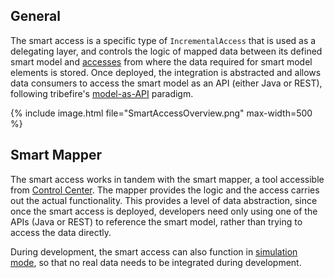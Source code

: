 
## General
The smart access is a specific type of `IncrementalAccess` that is used as a delegating layer, and controls the logic of mapped data between its defined smart model and <a href="#" data-toggle="tooltip" data-original-title="{{site.data.glossary.access}}">accesses</a> from where the data required for smart model elements is stored. Once deployed, the integration is abstracted and allows data consumers to access the smart model as an API (either Java or REST), following tribefire's <a href="#" data-toggle="tooltip" data-original-title="{{site.data.glossary.model_as_API}}">model-as-API</a> paradigm.

{% include image.html file="SmartAccessOverview.png" max-width=500 %}

## Smart Mapper
The smart access works in tandem with the smart mapper, a tool accessible from <a href="#" data-toggle="tooltip" data-original-title="{{site.data.glossary.control_center}}">Control Center</a>. The mapper provides the logic and the access carries out the actual functionality. This provides a level of data abstraction, since once the smart access is deployed, developers need only using one of the APIs (Java or REST) to reference the smart model, rather than trying to access the data directly.

During development, the smart access can also function in <a href="#" data-toggle="tooltip" data-original-title="{{site.data.glossary.simulation_mode}}">simulation mode</a>, so that no real data needs to be integrated during development.
